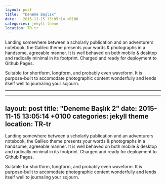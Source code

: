 ```yaml
---
layout: post
title:  "Deneme Başlık"
date:   2015-11-15 13:05:14 +0100
categories: jekyll theme
location: TR-tr
---
```


Landing somewhere between a scholarly publication and an adventurers notebook, the Galileo theme presents your words & photographs in a handsome, agreeable manner. It is well behaved on both mobile & desktop and radically minimal in its footprint. Charged and ready for deployment to Github Pages.

Suitable for shortform, longform, and probably even waveform. It is purpose-built to accomodate photographic content wonderfully and lends itself well to journaling your sojourn.

---
---
layout: post
title:  "Deneme Başlık 2"
date:   2015-11-15 13:05:14 +0100
categories: jekyll theme
location: TR-tr
---

Landing somewhere between a scholarly publication and an adventurers notebook, the Galileo theme presents your words & photographs in a handsome, agreeable manner. It is well behaved on both mobile & desktop and radically minimal in its footprint. Charged and ready for deployment to Github Pages.

Suitable for shortform, longform, and probably even waveform. It is purpose-built to accomodate photographic content wonderfully and lends itself well to journaling your sojourn.
